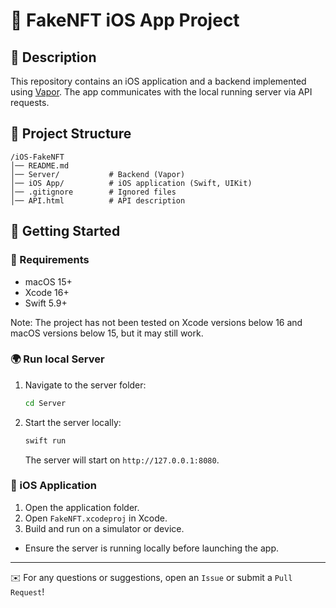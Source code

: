 # 📱 FakeNFT iOS App Project

## 📌 Description
This repository contains an iOS application and a backend implemented using [Vapor](https://vapor.codes/). The app communicates with the local running server via API requests.

## 📂 Project Structure
```
/iOS-FakeNFT
│── README.md
│── Server/           # Backend (Vapor)
│── iOS App/          # iOS application (Swift, UIKit)
│── .gitignore        # Ignored files
│── API.html          # API description
```

## 🚀 Getting Started
### 🔹 Requirements
- macOS 15+
- Xcode 16+
- Swift 5.9+

Note: The project has not been tested on Xcode versions below 16 and macOS versions below 15, but it may still work.

### 🌍 Run local Server
1. Navigate to the server folder:
   ```sh
   cd Server
   ```
2. Start the server locally:
   ```sh
   swift run
   ```
   The server will start on `http://127.0.0.1:8080`.
### 📲 iOS Application
1. Open the application folder.
2. Open `FakeNFT.xcodeproj` in Xcode.
3. Build and run on a simulator or device.

- Ensure the server is running locally before launching the app.

---

✉️ For any questions or suggestions, open an `Issue` or submit a `Pull Request`!
